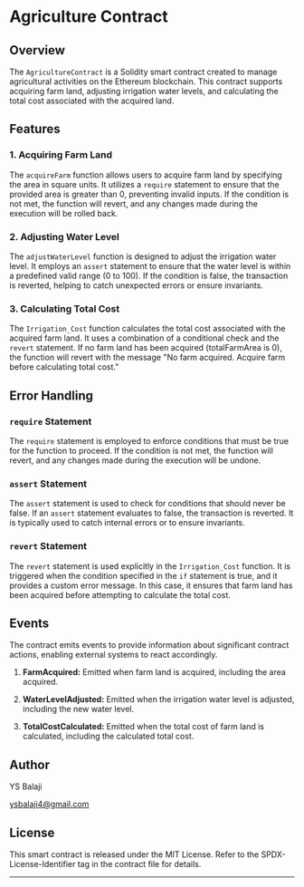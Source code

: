 # Agriculture Contract 

## Overview

The `AgricultureContract` is a Solidity smart contract created to manage agricultural activities on the Ethereum blockchain. This contract supports acquiring farm land, adjusting irrigation water levels, and calculating the total cost associated with the acquired land.

## Features

### 1. Acquiring Farm Land

The `acquireFarm` function allows users to acquire farm land by specifying the area in square units. It utilizes a `require` statement to ensure that the provided area is greater than 0, preventing invalid inputs. If the condition is not met, the function will revert, and any changes made during the execution will be rolled back.

### 2. Adjusting Water Level

The `adjustWaterLevel` function is designed to adjust the irrigation water level. It employs an `assert` statement to ensure that the water level is within a predefined valid range (0 to 100). If the condition is false, the transaction is reverted, helping to catch unexpected errors or ensure invariants.

### 3. Calculating Total Cost

The `Irrigation_Cost` function calculates the total cost associated with the acquired farm land. It uses a combination of a conditional check and the `revert` statement. If no farm land has been acquired (totalFarmArea is 0), the function will revert with the message "No farm acquired. Acquire farm before calculating total cost."

## Error Handling

### `require` Statement

The `require` statement is employed to enforce conditions that must be true for the function to proceed. If the condition is not met, the function will revert, and any changes made during the execution will be undone.

### `assert` Statement

The `assert` statement is used to check for conditions that should never be false. If an `assert` statement evaluates to false, the transaction is reverted. It is typically used to catch internal errors or to ensure invariants.

### `revert` Statement

The `revert` statement is used explicitly in the `Irrigation_Cost` function. It is triggered when the condition specified in the `if` statement is true, and it provides a custom error message. In this case, it ensures that farm land has been acquired before attempting to calculate the total cost.

## Events

The contract emits events to provide information about significant contract actions, enabling external systems to react accordingly.

1. **FarmAcquired:** Emitted when farm land is acquired, including the area acquired.

2. **WaterLevelAdjusted:** Emitted when the irrigation water level is adjusted, including the new water level.

3. **TotalCostCalculated:** Emitted when the total cost of farm land is calculated, including the calculated total cost.


## Author
YS Balaji

ysbalaji4@gmail.com

## License

This smart contract is released under the MIT License. Refer to the SPDX-License-Identifier tag in the contract file for details.

---
